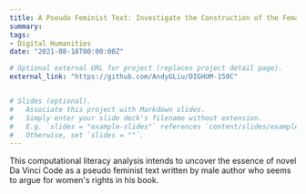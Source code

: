 ```yaml
---
title: A Pseudo Feminist Text: Investigate the Construction of the Female Images in Dan Brown’s Novel *The Da Vinci Code*
summary:
tags:
- Digital Humanities
date: "2021-08-18T00:00:00Z"

# Optional external URL for project (replaces project detail page).
external_link: "https://github.com/AndyGLiu/DIGHUM-150C"


# Slides (optional).
#   Associate this project with Markdown slides.
#   Simply enter your slide deck's filename without extension.
#   E.g. `slides = "example-slides"` references `content/slides/example-slides.md`.
#   Otherwise, set `slides = ""`.
---
```

This computational literacy analysis intends to uncover the essence of novel Da Vinci Code as a pseudo feminist text written by male author who seems to argue for women's rights in his book.
